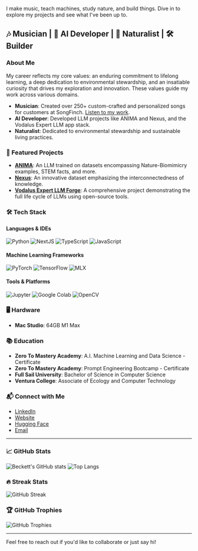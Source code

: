 I make music, teach machines, study nature, and build things. Dive in to explore my projects and see what I've been up to.

## 🎶 Musician | 🤖 AI Developer | 🌱 Naturalist | 🛠 Builder

### About Me
My career reflects my core values: an enduring commitment to lifelong learning, a deep dedication to environmental stewardship, and an insatiable curiosity that drives my exploration and innovation. These values guide my work across various domains.

- **Musician**: Created over 250+ custom-crafted and personalized songs for customers at SongFinch. [Listen to my work](https://www.beckettdillon.com).
- **AI Developer**: Developed LLM projects like ANIMA and Nexus, and the Vodalus Expert LLM app stack.
- **Naturalist**: Dedicated to environmental stewardship and sustainable living practices.

### 🌟 Featured Projects
- [**ANIMA**](https://huggingface.co/collections/Severian/anima-biomimicry-models-65f0d9795843c2e8d2a3a9be): An LLM trained on datasets encompassing Nature-Biomimicry examples, STEM facts, and more.
- [**Nexus**](https://huggingface.co/collections/Severian/nexus-internal-knowledge-map-65f0d8e7efc17afe74555523): An innovative dataset emphasizing the interconnectedness of knowledge.
- [**Vodalus Expert LLM Forge**](https://github.com/severian42/Vodalus-Expert-LLM-Forge): A comprehensive project demonstrating the full life cycle of LLMs using open-source tools.

### 🛠 Tech Stack

#### Languages & IDEs
![Python](https://img.shields.io/badge/-Python-3776AB?style=flat&logo=Python&logoColor=white)
![NextJS](https://img.shields.io/badge/-NextJS-black?style=flat&logo=next.js&logoColor=white)
![TypeScript](https://img.shields.io/badge/-TypeScript-007ACC?style=flat&logo=typescript&logoColor=white)
![JavaScript](https://img.shields.io/badge/-JavaScript-F7DF1E?style=flat&logo=javascript&logoColor=black)

#### Machine Learning Frameworks
![PyTorch](http://img.shields.io/badge/-PyTorch-eee?style=flat-square&logo=pytorch&logoColor=EE4C2C)
![TensorFlow](http://img.shields.io/badge/-TensorFlow-eee?style=flat-square&logo=tensorflow&logoColor=FF6F00)
![MLX](https://img.shields.io/badge/-MLX-black?style=flat&logo=MLX&logoColor=white)

#### Tools & Platforms
![Jupyter](http://img.shields.io/badge/-Jupyter-eee?style=flat-square&logo=jupyter&logoColor=F37626)
![Google Colab](https://img.shields.io/badge/Colab-F9AB00?style=for-the-badge&logo=googlecolab&color=525252)
![OpenCV](https://img.shields.io/badge/OpenCV-27338e?style=for-the-badge&logo=OpenCV&logoColor=white)

### 🖥 Hardware
- **Mac Studio**: 64GB M1 Max

### 📚 Education
- **Zero To Mastery Academy**: A.I. Machine Learning and Data Science - Certificate
- **Zero To Mastery Academy**: Prompt Engineering Bootcamp - Certificate
- **Full Sail University**: Bachelor of Science in Computer Science 
- **Ventura College**: Associate of Ecology and Computer Technology

### 📬 Connect with Me
- [LinkedIn](https://www.linkedin.com/in/beckettdillon/)
- [Website](https://www.beckettdillon.com)
- [Hugging Face](https://huggingface.co/Severian)
- [Email](mailto:beckettdillon42@gmail.com)

---

### 📈 GitHub Stats
![Beckett's GitHub stats](https://github-readme-stats.vercel.app/api?username=severian42&show_icons=true&theme=radical)
![Top Langs](https://github-readme-stats.vercel.app/api/top-langs/?username=severian42&layout=compact&theme=radical)

### 🔥 Streak Stats
![GitHub Streak](https://github-readme-streak-stats.herokuapp.com/?user=severian42&theme=radical)

### 🏆 GitHub Trophies
![GitHub Trophies](https://github-profile-trophy.vercel.app/?username=severian42&theme=radical&column=7)

---

Feel free to reach out if you'd like to collaborate or just say hi!

